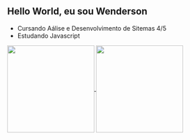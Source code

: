 ## Hello World, eu sou Wenderson 

- Cursando Aálise e Desenvolvimento de Sitemas 4/5
- Estudando Javascript



<a href="https://github.com/WendersonAlexandre/github-readme-stats">
  <img height=200 align="center" src="![Anurag's GitHub stats](https://github-readme-stats.vercel.app/api?username=anuraghazra&theme=dark&show_icons=true)"  />
</a>
<a href="https://github.com/WendersonAlexandre/convoychat">
  <img height=200 align="center" src="https://github-readme-stats.vercel.app/api/top-langs?username=WendersonAlexandre&layout=compact&langs_count=8&card_width=320" />
</a>




  




